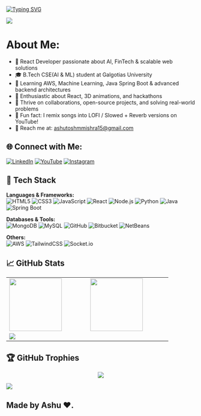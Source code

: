 [![Typing SVG](https://readme-typing-svg.demolab.com?font=Comfortaa&size=100&pause=1000&color=18b8d0&center=true&vCenter=true&width=2000&height=200&lines=HELLO+NICE+TO+MEET+YOU%F0%9F%91%8B+!+;I+AM+ASHU+%F0%9F%92%BB;REACT-DEVELOPER;AI+ENTHUSIAST;CLOUD+&+DEVOPS+LEARNER)](https://git.io/typing-svg)

![](https://github.com/alwaysashumishra/alwaysashumishra/blob/main/github-readme-profile.gif)

# About Me:
- 🔭 React Developer passionate about AI, FinTech & scalable web solutions  
- 🎓 B.Tech CSE(AI & ML) student at Galgotias University  
- 🌱 Learning AWS, Machine Learning, Java Spring Boot & advanced backend architectures  
- 👀 Enthusiastic about React, 3D animations, and hackathons  
- 💞️ Thrive on collaborations, open-source projects, and solving real-world problems  
- 🎵 Fun fact: I remix songs into LOFI / Slowed + Reverb versions on YouTube!  
- 📧 Reach me at: [ashutoshmmishra15@gmail.com](mailto:ashutoshmmishra15.com)

## 🌐 Connect with Me:
[![LinkedIn](https://img.shields.io/badge/LinkedIn-0077B5?style=for-the-badge&logo=linkedin&logoColor=white)](https://www.linkedin.com/in/ashutosh-mishra-am-108880282/)
[![YouTube](https://img.shields.io/badge/YouTube-FF0000?style=for-the-badge&logo=youtube&logoColor=white)]() 
[![Instagram](https://img.shields.io/badge/Instagram-E4405F?style=for-the-badge&logo=instagram&logoColor=white)](https://www.instagram.com/alwaysashumishra/)

## 🧰 Tech Stack
**Languages & Frameworks:**  
![HTML5](https://img.shields.io/badge/html5-%23E34F26.svg?style=for-the-badge&logo=html5&logoColor=white)
![CSS3](https://img.shields.io/badge/css3-%231572B6.svg?style=for-the-badge&logo=css3&logoColor=white)
![JavaScript](https://img.shields.io/badge/javascript-%23323330.svg?style=for-the-badge&logo=javascript&logoColor=%23F7DF1E)
![React](https://img.shields.io/badge/react-%2320232a.svg?style=for-the-badge&logo=react&logoColor=%2361DAFB)
![Node.js](https://img.shields.io/badge/node.js-%2343853D.svg?style=for-the-badge&logo=node.js&logoColor=white)
![Python](https://img.shields.io/badge/python-3670A0?style=for-the-badge&logo=python&logoColor=ffdd54)
![Java](https://img.shields.io/badge/Java-%23ED8B00.svg?style=for-the-badge&logo=java&logoColor=white)
![Spring Boot](https://img.shields.io/badge/SpringBoot-%236DB33F.svg?style=for-the-badge&logo=spring&logoColor=white)


**Databases & Tools:**  
![MongoDB](https://img.shields.io/badge/MongoDB-%2347A248.svg?style=for-the-badge&logo=mongodb&logoColor=white)
![MySQL](https://img.shields.io/badge/mysql-4479A1.svg?style=for-the-badge&logo=mysql&logoColor=white)
![GitHub](https://img.shields.io/badge/github-%23121011.svg?style=for-the-badge&logo=github&logoColor=white)
![Bitbucket](https://img.shields.io/badge/bitbucket-%230047B3.svg?style=for-the-badge&logo=bitbucket&logoColor=white)
![NetBeans](https://img.shields.io/badge/netbeans-%230070B8.svg?style=for-the-badge&logo=apache-netbeans-ide&logoColor=white)


**Others:**  
![AWS](https://img.shields.io/badge/AWS-%23FF9900.svg?style=for-the-badge&logo=amazon-aws&logoColor=white)
![TailwindCSS](https://img.shields.io/badge/tailwindcss-%2338B2AC.svg?style=for-the-badge&logo=tailwind-css&logoColor=white)
![Socket.io](https://img.shields.io/badge/socket.io-%23447AFC.svg?style=for-the-badge&logo=socket.io&logoColor=white)

## 📈 GitHub Stats
<div align="center">
  <table>
    <tr>
      <td><img src="https://github-readme-streak-stats.herokuapp.com/?user=alwaysashumishra&theme=dark&hide_border=false" height="140px" style="min-width:200px"/></td>
      <td><img src="https://github-readme-stats.vercel.app/api?username=alwaysashumishra&theme=dark&hide_border=false&include_all_commits=true&count_private=true" height="140px" style="min-width:200px"/></td>
    </tr>
    <tr>
      <td colspan="2"><img src="https://github-readme-stats.vercel.app/api/top-langs/?username=alwaysashumishra&theme=dark&hide_border=false&layout=compact" style="min-width:200px"/></td>
    </tr>
  </table>
</div>

## 🏆 GitHub Trophies
<div align="center">
<img src="https://github-profile-trophy.vercel.app/?username=alwaysashumishra&theme=dark&no-frame=false&no-bg=false&margin-w=4"/>
</div>

[![](https://visitcount.itsvg.in/api?id=alwaysashumishra&icon=5&color=1)](https://visitcount.itsvg.in)

## Made by Ashu  ❤️.
